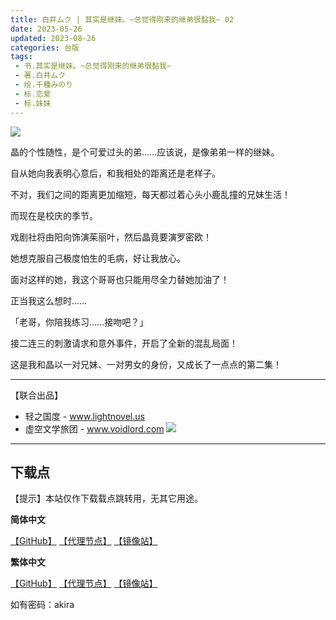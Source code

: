 ```yaml
---
title: 白井ムク | 其实是继妹。~总觉得刚来的继弟很黏我~ 02
date: 2023-05-26
updated: 2023-08-26
categories: 台版
tags: 
 - 书.其实是继妹。~总觉得刚来的继弟很黏我~
 - 著.白井ムク
 - 绘.千種みのり
 - 标.恋爱
 - 标.妹妹
---
```


![](https://cdn.shopifycdn.net/s/files/1/0613/7030/2681/products/02_8b049980-bf26-43db-bed9-ec1264b08efa_362x535.jpg?v=1681796183)

晶的个性随性，是个可爱过头的弟……应该说，是像弟弟一样的继妹。

自从她向我表明心意后，和我相处的距离还是老样子。

不对，我们之间的距离更加缩短，每天都过着心头小鹿乱撞的兄妹生活！

而现在是校庆的季节。

戏剧社将由阳向饰演茱丽叶，然后晶竟要演罗密欧！

她想克服自己极度怕生的毛病，好让我放心。

面对这样的她，我这个哥哥也只能用尽全力替她加油了！

正当我这么想时……

「老哥，你陪我练习……接吻吧？」

接二连三的刺激请求和意外事件，开启了全新的混乱局面！

这是我和晶以一对兄妹、一对男女的身份，又成长了一点点的第二集！

---

【联合出品】

- 轻之国度 -
www.lightnovel.us
- 虚空文学旅团 -
www.voidlord.com
![](https://cdn.staticaly.com/gh/Minami926494/EPUB-COVER@main/logo.webp)

---

## 下载点

【提示】本站仅作下载载点跳转用，无其它用途。

**简体中文**

[【GitHub】](https://raw.githubusercontent.com/qtqtEricChiu/LightSnacks/master/pages/source/23/08/26/akira.02/%5B%E7%99%BD%E4%BA%95%E3%83%A0%E3%82%AF%5D.%E5%85%B6%E5%AE%9E%E6%98%AF%E7%BB%A7%E5%A6%B9%E3%80%82~%E6%80%BB%E8%A7%89%E5%BE%97%E5%88%9A%E6%9D%A5%E7%9A%84%E7%BB%A7%E5%BC%9F%E5%BE%88%E9%BB%8F%E6%88%91~.02.epub) [【代理节点】](https://ghproxy.com/https://github.com/qtqtEricChiu/LightSnacks/raw/master/pages/source/23/08/26/akira.02/%5B%E7%99%BD%E4%BA%95%E3%83%A0%E3%82%AF%5D.%E5%85%B6%E5%AE%9E%E6%98%AF%E7%BB%A7%E5%A6%B9%E3%80%82~%E6%80%BB%E8%A7%89%E5%BE%97%E5%88%9A%E6%9D%A5%E7%9A%84%E7%BB%A7%E5%BC%9F%E5%BE%88%E9%BB%8F%E6%88%91~.02.epub) [【镜像站】](https://hub.nuaa.cf/qtqtEricChiu/LightSnacks/raw/master/pages/source/23/08/26/akira.02/%5B%E7%99%BD%E4%BA%95%E3%83%A0%E3%82%AF%5D.%E5%85%B6%E5%AE%9E%E6%98%AF%E7%BB%A7%E5%A6%B9%E3%80%82~%E6%80%BB%E8%A7%89%E5%BE%97%E5%88%9A%E6%9D%A5%E7%9A%84%E7%BB%A7%E5%BC%9F%E5%BE%88%E9%BB%8F%E6%88%91~.02.epub)

**繁体中文**

[【GitHub】](https://raw.githubusercontent.com/qtqtEricChiu/LightSnacks/master/pages/source/23/08/26/akira.02/%5Brelease%5D%5Bzht%5D%5B%E7%99%BD%E4%BA%95%E3%83%A0%E3%82%AF%5D.%E5%85%B6%E5%AF%A6%E6%98%AF%E7%B9%BC%E5%A6%B9%E3%80%82~%E7%B8%BD%E8%A6%BA%E5%BE%97%E5%89%9B%E4%BE%86%E7%9A%84%E7%B9%BC%E5%BC%9F%E5%BE%88%E9%BB%8F%E6%88%91~.02.epub) [【代理节点】](https://ghproxy.com/https://github.com/qtqtEricChiu/LightSnacks/raw/master/pages/source/23/08/26/akira.02/%5Brelease%5D%5Bzht%5D%5B%E7%99%BD%E4%BA%95%E3%83%A0%E3%82%AF%5D.%E5%85%B6%E5%AF%A6%E6%98%AF%E7%B9%BC%E5%A6%B9%E3%80%82~%E7%B8%BD%E8%A6%BA%E5%BE%97%E5%89%9B%E4%BE%86%E7%9A%84%E7%B9%BC%E5%BC%9F%E5%BE%88%E9%BB%8F%E6%88%91~.02.epub) [【镜像站】](https://hub.nuaa.cf/qtqtEricChiu/LightSnacks/raw/master/pages/source/23/08/26/akira.02/%5Brelease%5D%5Bzht%5D%5B%E7%99%BD%E4%BA%95%E3%83%A0%E3%82%AF%5D.%E5%85%B6%E5%AF%A6%E6%98%AF%E7%B9%BC%E5%A6%B9%E3%80%82~%E7%B8%BD%E8%A6%BA%E5%BE%97%E5%89%9B%E4%BE%86%E7%9A%84%E7%B9%BC%E5%BC%9F%E5%BE%88%E9%BB%8F%E6%88%91~.02.epub)

如有密码：akira